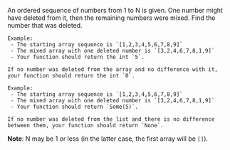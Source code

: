 An ordered sequence of numbers from 1 to N is given. One number might have deleted from it, then the remaining numbers were mixed. Find the number that was deleted.

```if-not:rust
Example: 
 - The starting array sequence is `[1,2,3,4,5,6,7,8,9]`
 - The mixed array with one deleted number is `[3,2,4,6,7,8,1,9]`
 - Your function should return the int `5`.
 
If no number was deleted from the array and no difference with it, your function should return the int `0`.
```

```if:rust
Example: 
 - The starting array sequence is `[1,2,3,4,5,6,7,8,9]`
 - The mixed array with one deleted number is `[3,2,4,6,7,8,1,9]`
 - Your function should return `Some(5)`.
 
If no number was deleted from the list and there is no difference between them, your function should return `None`.
```

**Note**: N may be 1 or less (in the latter case, the first array will be `[]`).
